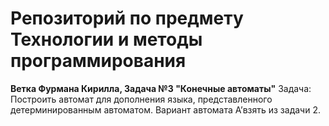 # Репозиторий по предмету Технологии и методы программирования
**Ветка Фурмана Кирилла,  Задача №3 "Конечные автоматы"**
Задача: Построить автомат для дополнения языка, представленного детерминированным автоматом. Вариант автомата A’взять из задачи 2.

